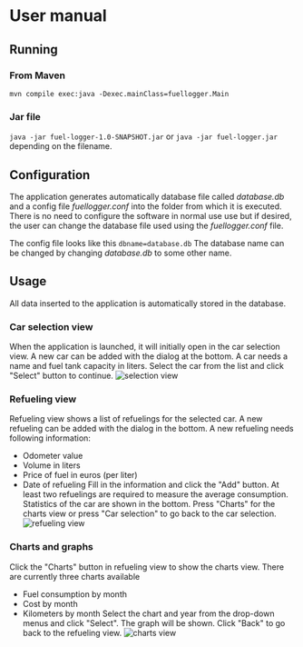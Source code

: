 # User manual
## Running
### From Maven
```mvn compile exec:java -Dexec.mainClass=fuellogger.Main```
### Jar file
```java -jar fuel-logger-1.0-SNAPSHOT.jar```
or ```java -jar fuel-logger.jar``` depending on the filename. 

## Configuration
The application generates automatically database file called
_database.db_ and a config file _fuellogger.conf_ into the folder from
which it is executed. There is no need to configure the software in
normal use use but if desired, the user can change the database file
used using the _fuellogger.conf_ file. 

The config file looks like this
```dbname=database.db```
The database name can be changed by changing _database.db_ to some other
name. 

## Usage
All data inserted to the application is automatically stored in the
database.
### Car selection view
When the application is launched, it will initially open in the car
selection view. A new car can be added with the dialog at the bottom.
A car needs a name and fuel tank capacity in liters. Select the car from
the list and click "Select" button to continue. 
![selection view](images/manual1.png)

### Refueling view
Refueling view shows a list of refuelings for the selected car. A new
refueling can be added with the dialog in the bottom. A new refueling
needs following information:
* Odometer value
* Volume in liters
* Price of fuel in euros (per liter)
* Date of refueling
Fill in the information and click the "Add" button. At least two
refuelings are required to measure the average consumption. Statistics
of the car are shown in the bottom. Press "Charts" for the charts view
or press "Car selection" to go back to the car selection. 
![refueling view](images/manual2.png)

### Charts and graphs
Click the "Charts" button in refueling view to show the charts view. 
There are currently three charts available
* Fuel consumption by month
* Cost by month
* Kilometers by month
Select the chart and year from the drop-down menus and click "Select".
The graph will be shown. Click "Back" to go back to the refueling view. 
![charts view](images/manual3.png)
